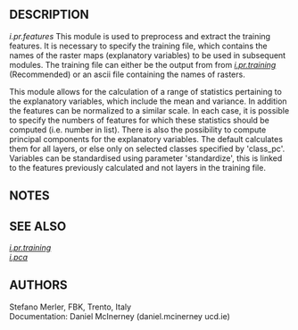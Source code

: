 ## DESCRIPTION

*i.pr.features* This module is used to preprocess and extract the
training features. It is necessary to specify the training file, which
contains the names of the raster maps (explanatory variables) to be used
in subsequent modules. The training file can either be the output from
from *[i.pr.training](i.pr.training.md)* (Recommended) or an ascii file
containing the names of rasters.

This module allows for the calculation of a range of statistics
pertaining to the explanatory variables, which include the mean and
variance. In addition the features can be normalized to a similar scale.
In each case, it is possible to specify the numbers of features for
which these statistics should be computed (i.e. number in list). There
is also the possibility to compute principal components for the
explanatory variables. The default calculates them for all layers, or
else only on selected classes specified by 'class\_pc'. Variables can be
standardised using parameter 'standardize', this is linked to the
features previously calculated and not layers in the training file.

## NOTES

## SEE ALSO

*[i.pr.training](i.pr.training.md)*  
*[i.pca](https://grass.osgeo.org/grass-stable/manuals/i.pca.html)*  

## AUTHORS

Stefano Merler, FBK, Trento, Italy  
Documentation: Daniel McInerney (daniel.mcinerney ucd.ie)
